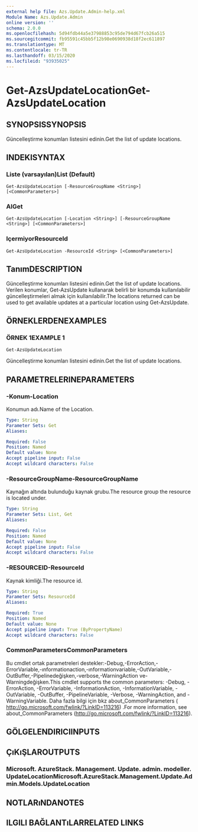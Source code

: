 ```yaml
---
external help file: Azs.Update.Admin-help.xml
Module Name: Azs.Update.Admin
online version: ''
schema: 2.0.0
ms.openlocfilehash: 5d94fdb44a5e37988853c95de794d67fcb26a515
ms.sourcegitcommit: fb95591c45bb5f12b98e0690938d18f2ec611897
ms.translationtype: MT
ms.contentlocale: tr-TR
ms.lasthandoff: 03/15/2020
ms.locfileid: "93935025"
---
```

# <span data-ttu-id="21e33-101">Get-AzsUpdateLocation</span><span class="sxs-lookup"><span data-stu-id="21e33-101">Get-AzsUpdateLocation</span></span>

## <span data-ttu-id="21e33-102">SYNOPSIS</span><span class="sxs-lookup"><span data-stu-id="21e33-102">SYNOPSIS</span></span>
<span data-ttu-id="21e33-103">Güncelleştirme konumları listesini edinin.</span><span class="sxs-lookup"><span data-stu-id="21e33-103">Get the list of update locations.</span></span>

## <span data-ttu-id="21e33-104">INDEKI</span><span class="sxs-lookup"><span data-stu-id="21e33-104">SYNTAX</span></span>

### <span data-ttu-id="21e33-105">Liste (varsayılan)</span><span class="sxs-lookup"><span data-stu-id="21e33-105">List (Default)</span></span>
```
Get-AzsUpdateLocation [-ResourceGroupName <String>] [<CommonParameters>]
```

### <span data-ttu-id="21e33-106">Al</span><span class="sxs-lookup"><span data-stu-id="21e33-106">Get</span></span>
```
Get-AzsUpdateLocation [-Location <String>] [-ResourceGroupName <String>] [<CommonParameters>]
```

### <span data-ttu-id="21e33-107">Içermiyor</span><span class="sxs-lookup"><span data-stu-id="21e33-107">ResourceId</span></span>
```
Get-AzsUpdateLocation -ResourceId <String> [<CommonParameters>]
```

## <span data-ttu-id="21e33-108">Tanım</span><span class="sxs-lookup"><span data-stu-id="21e33-108">DESCRIPTION</span></span>
<span data-ttu-id="21e33-109">Güncelleştirme konumları listesini edinin.</span><span class="sxs-lookup"><span data-stu-id="21e33-109">Get the list of update locations.</span></span> <span data-ttu-id="21e33-110">Verilen konumlar, Get-AzsUpdate kullanarak belirli bir konumda kullanılabilir güncelleştirmeleri almak için kullanılabilir.</span><span class="sxs-lookup"><span data-stu-id="21e33-110">The locations returned can be used to get available updates at a particular location using Get-AzsUpdate.</span></span>

## <span data-ttu-id="21e33-111">ÖRNEKLERDEN</span><span class="sxs-lookup"><span data-stu-id="21e33-111">EXAMPLES</span></span>

### <span data-ttu-id="21e33-112">ÖRNEK 1</span><span class="sxs-lookup"><span data-stu-id="21e33-112">EXAMPLE 1</span></span>
```
Get-AzsUpdateLocation
```

<span data-ttu-id="21e33-113">Güncelleştirme konumları listesini edinin.</span><span class="sxs-lookup"><span data-stu-id="21e33-113">Get the list of update locations.</span></span>

## <span data-ttu-id="21e33-114">PARAMETRELERINE</span><span class="sxs-lookup"><span data-stu-id="21e33-114">PARAMETERS</span></span>

### <span data-ttu-id="21e33-115">-Konum</span><span class="sxs-lookup"><span data-stu-id="21e33-115">-Location</span></span>
<span data-ttu-id="21e33-116">Konumun adı.</span><span class="sxs-lookup"><span data-stu-id="21e33-116">Name of the Location.</span></span>

```yaml
Type: String
Parameter Sets: Get
Aliases:

Required: False
Position: Named
Default value: None
Accept pipeline input: False
Accept wildcard characters: False
```

### <span data-ttu-id="21e33-117">-ResourceGroupName</span><span class="sxs-lookup"><span data-stu-id="21e33-117">-ResourceGroupName</span></span>
<span data-ttu-id="21e33-118">Kaynağın altında bulunduğu kaynak grubu.</span><span class="sxs-lookup"><span data-stu-id="21e33-118">The resource group the resource is located under.</span></span>

```yaml
Type: String
Parameter Sets: List, Get
Aliases:

Required: False
Position: Named
Default value: None
Accept pipeline input: False
Accept wildcard characters: False
```

### <span data-ttu-id="21e33-119">-RESOURCEID</span><span class="sxs-lookup"><span data-stu-id="21e33-119">-ResourceId</span></span>
<span data-ttu-id="21e33-120">Kaynak kimliği.</span><span class="sxs-lookup"><span data-stu-id="21e33-120">The resource id.</span></span>

```yaml
Type: String
Parameter Sets: ResourceId
Aliases:

Required: True
Position: Named
Default value: None
Accept pipeline input: True (ByPropertyName)
Accept wildcard characters: False
```

### <span data-ttu-id="21e33-121">CommonParameters</span><span class="sxs-lookup"><span data-stu-id="21e33-121">CommonParameters</span></span>
<span data-ttu-id="21e33-122">Bu cmdlet ortak parametreleri destekler:-Debug,-ErrorAction,-ErrorVariable,-ınformationaction,-ınformationvariable,-OutVariable,-OutBuffer,-Pipelinedeğişken,-verbose,-WarningAction ve-Warningdeğişken.</span><span class="sxs-lookup"><span data-stu-id="21e33-122">This cmdlet supports the common parameters: -Debug, -ErrorAction, -ErrorVariable, -InformationAction, -InformationVariable, -OutVariable, -OutBuffer, -PipelineVariable, -Verbose, -WarningAction, and -WarningVariable.</span></span> <span data-ttu-id="21e33-123">Daha fazla bilgi için bkz about_CommonParameters ( http://go.microsoft.com/fwlink/?LinkID=113216) .</span><span class="sxs-lookup"><span data-stu-id="21e33-123">For more information, see about_CommonParameters (http://go.microsoft.com/fwlink/?LinkID=113216).</span></span>

## <span data-ttu-id="21e33-124">GÖLGELENDIRICI</span><span class="sxs-lookup"><span data-stu-id="21e33-124">INPUTS</span></span>

## <span data-ttu-id="21e33-125">ÇıKıŞLAR</span><span class="sxs-lookup"><span data-stu-id="21e33-125">OUTPUTS</span></span>

### <span data-ttu-id="21e33-126">Microsoft. AzureStack. Management. Update. admin. modeller. UpdateLocation</span><span class="sxs-lookup"><span data-stu-id="21e33-126">Microsoft.AzureStack.Management.Update.Admin.Models.UpdateLocation</span></span>

## <span data-ttu-id="21e33-127">NOTLARıNDA</span><span class="sxs-lookup"><span data-stu-id="21e33-127">NOTES</span></span>

## <span data-ttu-id="21e33-128">ILGILI BAĞLANTıLAR</span><span class="sxs-lookup"><span data-stu-id="21e33-128">RELATED LINKS</span></span>
